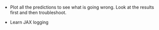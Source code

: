
- Plot all the predictions to see what is going wrong. Look at the results first and then troubleshoot.

- Learn JAX logging